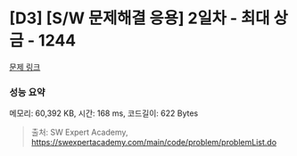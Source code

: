 # [D3] [S/W 문제해결 응용] 2일차 - 최대 상금 - 1244 

[문제 링크](https://swexpertacademy.com/main/code/problem/problemDetail.do?contestProbId=AV15Khn6AN0CFAYD) 

### 성능 요약

메모리: 60,392 KB, 시간: 168 ms, 코드길이: 622 Bytes



> 출처: SW Expert Academy, https://swexpertacademy.com/main/code/problem/problemList.do